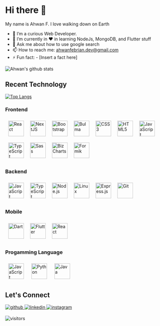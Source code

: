 # Hi there 👋
My name is Ahwan F.
I love walking down on Earth
<!--
**ahwanfebriantoro/ahwanfebriantoro** is a ✨ _special_ ✨ repository because its `README.md` (this file) appears on your GitHub profile.

Here are some ideas to get you started:

- 🔭 I’m currently working on ...
- 🌱 I’m currently learning ...
- 👯 I’m looking to collaborate on ...
- 🤔 I’m looking for help with ...
- 💬 Ask me about ...
- 📫 How to reach me: ...
- 😄 Pronouns: ...
- ⚡ Fun fact: ...
-->

- 🔭 I’m a curious Web Developer.
- 🌱 I’m currently in ❤️ in learning NodeJs, MongoDB, and Flutter stuff
- 💬 Ask me about how to use google search
- 📫 How to reach me: ahwanfebrian.dev@gmail.com
- ⚡ Fun fact: - [Insert a fact here]

![Ahwan's github stats](https://github-readme-stats.vercel.app/api?username=ahwanfebriantoro&show_icons=true&theme=algolia)

##
## Recent Technology
[![Top Langs](https://github-readme-stats.vercel.app/api/top-langs/?username=ahwanfebriantoro&theme=algolia)](https://github.com/anuraghazra/github-readme-stats)
<br />
### Frontend
<div style="display:flex;flex-wrap:wrap">
<img style="margin: 10px" src="https://devicons.github.io/devicon/devicon.git/icons/react/react-original-wordmark.svg" alt="React" height="50" />  
<img style="margin: 10px" src="https://upload.wikimedia.org/wikipedia/commons/thumb/8/8e/Nextjs-logo.svg/207px-Nextjs-logo.svg.png" alt="NextJS" height="50" />    
<img style="margin: 10px" src="https://devicons.github.io/devicon/devicon.git/icons/bootstrap/bootstrap-plain.svg" alt="Bootstrap" height="50" />  
<img style="margin: 10px" src="https://bulma.io/images/bulma-logo.png" alt="Bulma" height="50" />  
<img style="margin: 10px" src="https://devicons.github.io/devicon/devicon.git/icons/css3/css3-original-wordmark.svg" alt="CSS3" height="50" />  
<img style="margin: 10px" src="https://devicons.github.io/devicon/devicon.git/icons/html5/html5-original-wordmark.svg" alt="HTML5" height="50" />  
<img style="margin: 10px" src="https://devicons.github.io/devicon/devicon.git/icons/javascript/javascript-original.svg" alt="JavaScript" height="50" />  
<img style="margin: 10px" src="https://devicons.github.io/devicon/devicon.git/icons/typescript/typescript-original.svg" alt="TypeScript" height="50" />  
<img style="margin: 10px" src="https://devicons.github.io/devicon/devicon.git/icons/sass/sass-original.svg" alt="Sass" height="50" />  
<img style="margin: 10px" src="https://gw.alicdn.com/tfs/TB1_W9oE.T1gK0jSZFrXXcNCXXa-116-92.png" alt="BizCharts" height="50" />
<img style="margin: 10px" src="https://user-images.githubusercontent.com/4060187/61057426-4e5a4600-a3c3-11e9-9114-630743e05814.png" alt="Formik" height="50" />
</div>

### Backend
<div style="display:flex;flex-wrap:wrap">
<img style="margin: 10px" src="https://devicons.github.io/devicon/devicon.git/icons/javascript/javascript-original.svg" alt="JavaScript" height="50" />  
<img style="margin: 10px" src="https://devicons.github.io/devicon/devicon.git/icons/typescript/typescript-original.svg" alt="TypeScript" height="50" />  
<img style="margin: 10px" src="https://devicons.github.io/devicon/devicon.git/icons/nodejs/nodejs-original-wordmark.svg" alt="Node.js" height="50" />  
<img style="margin: 10px" src="https://devicons.github.io/devicon/devicon.git/icons/linux/linux-original.svg" alt="Linux" height="50" />  
<img style="margin: 10px" src="https://devicons.github.io/devicon/devicon.git/icons/express/express-original-wordmark.svg" alt="Express.js" height="50" />  
<img style="margin: 10px" src="https://www.vectorlogo.zone/logos/git-scm/git-scm-icon.svg" alt="Git" height="50" />  
</div>

### Mobile
<div style="display:flex;flex-wrap:wrap">
<img style="margin: 10px" src="https://avatars1.githubusercontent.com/u/1609975?s=200&v=4" alt="Dart" height="50" />  
<img style="margin: 10px" src="https://www.vectorlogo.zone/logos/flutterio/flutterio-icon.svg" alt="Flutter" height="50" />  
<img style="margin: 10px" src="https://devicons.github.io/devicon/devicon.git/icons/react/react-original-wordmark.svg" alt="React" height="50" />  
</div>

### Progamming Language
<img style="margin: 10px" src="https://devicons.github.io/devicon/devicon.git/icons/javascript/javascript-original.svg" alt="JavaScript" height="50" />  
<img style="margin: 10px" src="https://devicons.github.io/devicon/devicon.git/icons/javascript/python-original.svg" alt="Python" height="50" />  
<img style="margin: 10px" src="https://devicons.github.io/devicon/devicon.git/icons/javascript/python-original.svg" alt="Java" height="50" />  

##
## Let's Connect

<a href="https://github.com/ahwanfebriantoro" target="_blank">
  <img src=https://img.shields.io/badge/github-%2324292e.svg?&style=for-the-badge&logo=github&logoColor=white alt=github style="margin-bottom: 5px;" />
</a>
<a href="https://www.linkedin.com/in/ahwan-febriantoro-27909a1a9/" target="_blank">
  <img src=https://img.shields.io/badge/linkedin-%231E77B5.svg?&style=for-the-badge&logo=linkedin&logoColor=white alt=linkedin style="margin-bottom: 5px;" />
</a>
<a href="https://www.instagram.com/ahwanwalker" target="_blank">
  <img src=https://img.shields.io/badge/instagram-%23000000.svg?&style=for-the-badge&logo=instagram&logoColor=white alt=instagram style="margin-bottom: 5px;" />
</a> 

![visitors](https://visitor-badge.glitch.me/badge?page_id=https://github.com/ahwanfebriantoro/ahwanfebriantoro.id)
